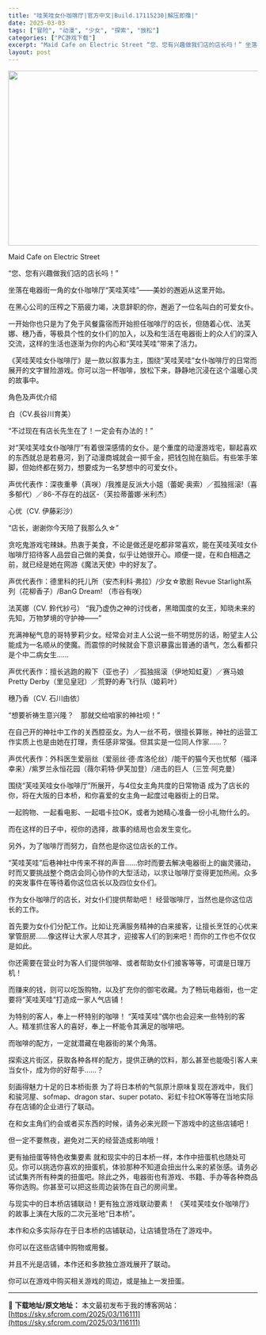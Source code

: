 ```yaml
---
title: "哇芙哇女仆咖啡厅|官方中文|Build.17115230|解压即撸|"
date: 2025-03-03
tags: ["冒险", "动漫", "少女", "探索", "放松"]
categories: ["PC游戏下载"]
excerpt: "Maid Cafe on Electric Street “您、您有兴趣做我们店的店长吗！” 坐落在电器街一角的女仆咖啡厅“芙哇芙哇”——美妙的邂逅从这里开始。 在黑心公司的压榨之下筋疲力竭，决意辞职的你，邂逅了一位名叫白的可爱女仆。 一开始你也只是为了免于风餐露宿而开始担任咖啡厅的店长，但随着心优&hellip;"
layout: post
---
```


<img class="aligncenter size-full wp-image-116085" src="https://sky.sfcrom.com/wp-content/uploads/2025/03/2025030309161425.webp" alt="" width="616" height="353" />

Maid Cafe on Electric Street

“您、您有兴趣做我们店的店长吗！”

坐落在电器街一角的女仆咖啡厅“芙哇芙哇”——美妙的邂逅从这里开始。

在黑心公司的压榨之下筋疲力竭，决意辞职的你，邂逅了一位名叫白的可爱女仆。

一开始你也只是为了免于风餐露宿而开始担任咖啡厅的店长，但随着心优、法芙娜、穗乃香，等极具个性的女仆们的加入，以及和生活在电器街上的众人们的深入交流，这样的生活也逐渐为你的内心和“芙哇芙哇”带来了活力。

《芙哇芙哇女仆咖啡厅》是一款以叙事为主，围绕“芙哇芙哇”女仆咖啡厅的日常而展开的文字冒险游戏。你可以泡一杯咖啡，放松下来，静静地沉浸在这个温暖心灵的故事中。

角色及声优介绍

白（CV.長谷川育美）

“不过现在有店长先生在了！一定会有办法的！”

对“芙哇芙哇女仆咖啡厅”有着很深感情的女仆。是个重度的动漫游戏宅，聊起喜欢的东西就总是若悬河，到了动漫商城就会一掷千金，把钱包抛在脑后。有些笨手笨脚，但始终都在努力，想要成为一名梦想中的可爱女仆。

声优代表作：深夜重拳（真咲）/我推是反派大小姐（蕾妮·奥索）／孤独摇滚!（喜多郁代）／86-不存在的战区-（芙拉蒂蕾娜·米利杰）

心优（CV. 伊藤彩沙）

“店长，谢谢你今天陪了我那么久☆”

贪吃鬼游戏宅辣妹。热衷于美食，不论是做还是吃都非常喜欢，能在芙哇芙哇女仆咖啡厅招待客人品尝自己做的美食，似乎让她很开心。顺便一提，在和白相遇之前，就已经是她在网游《魔法天使》中的好友了。

声优代表作：德里科的托儿所（安杰利科·弗拉）/少女☆歌剧 Revue Starlight系列（花柳香子）/BanG Dream! （市谷有咲）

法芙娜（CV. 鈴代紗弓）
“我乃虚伪之神的讨伐者，黑暗国度的女王，知晓未来的先知，万物梦境的守护神——”

充满神秘气息的哥特萝莉少女。经常会对主人公说一些不明觉厉的话，盼望主人公能成为一名顺从的使魔。而震惊的时候就会下意识暴露出普通的语气，怎么看都只是个中二病女生……

声优代表作：擅长逃跑的殿下（亚也子）／孤独摇滚（伊地知虹夏）／赛马娘 Pretty Derby（里见皇冠）／荒野的寿飞行队（姬莉叶）

穗乃香（CV. 石川由依）

“想要祈祷生意兴隆？　那就交给咱家的神社呗！”

在自己开的神社中工作的关西腔巫女。为人一丝不苟，很擅长算账，神社的运营工作实质上也是由她在打理，责任感非常强。但其实是一位同人作家……？

声优代表作：外科医生爱丽丝（爱丽丝·德·库洛伦丝）/能干的猫今天也忧郁（福泽幸来）/紫罗兰永恒花园（薇尔莉特·伊芙加登）/进击的巨人（三笠·阿克曼）

围绕“芙哇芙哇女仆咖啡厅”所展开，与4位女主角共度的日常物语
成为了店长的你，将在大阪的日本桥，和你喜爱的女主角一起度过电器街上的日常。

一起购物、一起看电影、一起唱卡拉OK，或者为她精心准备一份小礼物什么的。

而在这样的日子中，视你的选择，故事的结局也会发生变化。

另外，为了咖啡厅而努力，自然也是你这位店长的工作。

“芙哇芙哇”后巷神社中传来不祥的声音……你时而要去解决电器街上的幽灵骚动，时而又要挑战整个商店会同心协作的大型活动，以求让咖啡厅变得更加热闹。众多的突发事件在等待着你这位店长以及四位女仆们。

作为女仆咖啡厅的店长，对女仆们提供帮助吧！
经营咖啡厅，当然也是你这位店长的工作。

首先要为女仆们分配工作。比如让充满服务精神的白来接客，让擅长烹饪的心优来掌管厨房……像这样让大家人尽其才，迎接客人们的到来吧！而你的工作也不仅仅是如此。

你还需要在营业时为客人们提供咖啡、或者帮助女仆们接客等等，可谓是日理万机！

而赚来的钱，则可以吃饭购物，以及扩充你的御宅收藏。为了畅玩电器街，也一定要将“芙哇芙哇”打造成一家人气店铺！

为特别的客人，奉上一杯特别的咖啡！
“芙哇芙哇”偶尔也会迎来一些特别的客人。精准抓住客人的喜好，奉上一杯能令其满足的咖啡吧。

而咖啡的配方，一定就潜藏在电器街的某个角落。

探索这片街区，获取各种各样的配方，提供正确的饮料，那么甚至也能吸引客人来当女仆，成为你的好帮手……？

刻画得魅力十足的日本桥街景
为了将日本桥的气氛原汁原味复现在游戏中，我们和骏河屋、sofmap、dragon star、super potato、彩虹卡拉OK等等在当地实际存在店铺的企业进行了联动。

在和女主角们约会或者买东西的时候，请务必来光顾一下游戏中的这些店铺吧！

但一定不要熬夜，避免对二天的经营造成影响哦！

更有抽扭蛋等特色收集要素
就和现实中的日本桥一样，本作中扭蛋机也随处可见。你可以挑选你喜欢的扭蛋机，体验那种不知道会扭出什么来的紧张感。请务必试试集齐所有种类的扭蛋吧。除此之外，电器街也有游戏、书籍、手办等各种商品等你选购。你甚至可以把这些周边装饰在自己的房间里。

与现实中的日本桥店铺联动！更有独立游戏联动要素！
《芙哇芙哇女仆咖啡厅》的故事上演在大阪的二次元圣地“日本桥”。

本作和众多实际存在于日本桥的店铺联动，让店铺登场在了游戏中。

你可以在这些店铺中购物或用餐。

并且不光是店铺，本作还和多款独立游戏展开了联动。

你可以在游戏中购买相关游戏的周边，或是抽上一发扭蛋。

---
📖 **下载地址/原文地址：** 本文最初发布于我的博客网站：[https://sky.sfcrom.com/2025/03/116111](https://sky.sfcrom.com/2025/03/116111)

